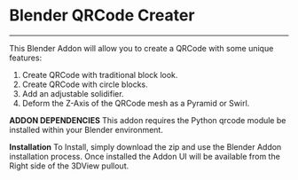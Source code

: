 # Blender QRCode Creater

---

This Blender Addon will allow you to create a QRCode with some unique features:

1)  Create QRCode with traditional block look.
2)  Create QRCode with circle blocks.
3)  Add an adjustable solidifier.
4)  Deform the Z-Axis of the QRCode mesh as a Pyramid or Swirl.

**ADDON DEPENDENCIES**
This addon requires the Python qrcode module be installed within your Blender environment.

**Installation**
To Install, simply download the zip and use the Blender Addon installation process.  Once installed the Addon UI will be available from the Right side of the 3DView pullout.

